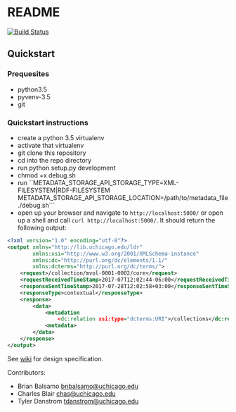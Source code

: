 # README

[![Build Status](https://travis-ci.org/uchicago-library/ldr_metadatastorage.svg?branch=master)](https://travis-ci.org/uchicago-library/ldr_metadatastorage)

## Quickstart

### Prequesites

- python3.5
- pyvenv-3.5
- git

### Quickstart instructions

- create a python 3.5 virtualenv
- activate that virtualenv
- git clone this repository
- cd into the repo directory
- run python setup.py development
- chmod +x debug.sh
- run ``METADATA_STORAGE_API_STORAGE_TYPE=XML-FILESYSTEM|RDF-FILESYSTEM METADATA_STORAGE_API_STORAGE_LOCATION=/path/to/metadata_file ./debug.sh```
- open up your browser and navigate to ```http://localhost:5000/``` or open up a shell and call ```curl http://localhost:5000/```. It should return the following output:

```xml
<?xml version="1.0" encoding="utf-8"?>
<output xmlns="http://lib.uchicago.edu/ldr"
        xmlns:xsi="http://www.w3.org/2001/XMLSchema-instance"
        xmlns:dc="http://purl.org/dc/elements/1.1/"
        xmlns:dcterms="http://purl.org/dc/terms/">
    <request>/collection/mvol-0001-0002/core</request>
    <requestReceivedTimeStamp>2017-07T12:02:44-06:00</requestReceivedTimeStamp>
    <responseSentTimeStamp>2017-07-28T12:02:58+03:00</responseSentTimeStamp>
    <responseType>contextual</responseType>
    <response>
        <data>
            <metadation
                <dc:relation xsi:type="dcterms:URI">/collections</dc:relation>
            <metadata>
        </data>
    </response>
</output>
```

See [wiki](https://github.com/uchicago-library/ldr_metadatastorage/wiki) for design specification.

Contributors:
- Brian Balsamo <bnbalsamo@uchicago.edu>
- Charles Blair <chas@uchicago.edu>
- Tyler Danstrom <tdanstrom@uchicago.edu>
